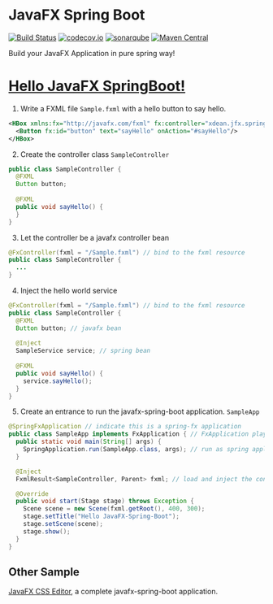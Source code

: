 # JavaFX Spring Boot
[![Build Status](https://travis-ci.org/XDean/javafx-spring-boot.svg?branch=master)](https://travis-ci.org/XDean/javafx-spring-boot)
[![codecov.io](http://codecov.io/github/XDean/javafx-spring-boot/coverage.svg?branch=master)](https://codecov.io/gh/XDean/javafx-spring-boot/branch/master)
[![sonarqube](https://sonarcloud.io/api/project_badges/measure?project=com.github.XDean%3Ajavafx-spring-boot&metric=alert_status)](https://sonarcloud.io/dashboard?id=com.github.XDean%3Ajavafx-spring-boot)
[![Maven Central](https://maven-badges.herokuapp.com/maven-central/com.github.XDean/javafx-spring-boot/badge.svg)](https://maven-badges.herokuapp.com/maven-central/com.github.XDean/javafx-spring-boot)

Build your JavaFX Application in pure spring way!

# [Hello JavaFX SpringBoot!](src/test/java/xdean/jfx/spring/sample)

1. Write a FXML file `Sample.fxml` with a hello button to say hello.

```xml
<HBox xmlns:fx="http://javafx.com/fxml" fx:controller="xdean.jfx.spring.sample.SampleController">
  <Button fx:id="button" text="sayHello" onAction="#sayHello"/> 
</HBox>
```

2. Create the controller class `SampleController`

```java
public class SampleController {
  @FXML
  Button button;
  
  @FXML
  public void sayHello() {
  }
}
```

3. Let the controller be a javafx controller bean

```java
@FxController(fxml = "/Sample.fxml") // bind to the fxml resource
public class SampleController {
  ...
}
```

4. Inject the hello world service

```java
@FxController(fxml = "/Sample.fxml") // bind to the fxml resource
public class SampleController {
  @FXML
  Button button; // javafx bean
  
  @Inject
  SampleService service; // spring bean
  
  @FXML
  public void sayHello() {
    service.sayHello();
  }
}
```

5. Create an entrance to run the javafx-spring-boot application. `SampleApp`

```java
@SpringFxApplication // indicate this is a spring-fx application
public class SampleApp implements FxApplication { // FxApplication play the entrance role like Application
  public static void main(String[] args) {
    SpringApplication.run(SampleApp.class, args); // run as spring application
  }

  @Inject
  FxmlResult<SampleController, Parent> fxml; // load and inject the controller

  @Override
  public void start(Stage stage) throws Exception {
    Scene scene = new Scene(fxml.getRoot(), 400, 300);
    stage.setTitle("Hello JavaFX-Spring-Boot");
    stage.setScene(scene);
    stage.show();
  }
}
```

## Other Sample

[JavaFX CSS Editor](https://github.com/XDean/CSS-Editor-FX), a complete javafx-spring-boot application.
